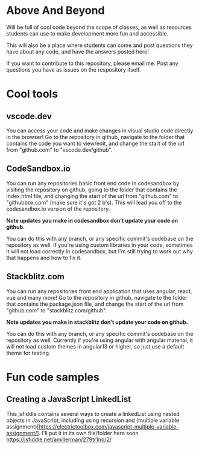 # Above And Beyond

Will be full of cool code beyond the scope of classes, as well as resources students can use to make development more fun and accessible.

This will also be a place where students can come and post questions they have about any code, and have the answers posted here!

If you want to contribute to this repository, please email me. Post any questions you have as issues on the respository itself.

# Cool tools

## vscode.dev

You can access your code and make changes in visual studio code directly in the browser! Go to the repository in github, navigate to the folder that contains the code you want to view/edit, and change the start of the url from "github.com" to "vscode.dev/github". 

## CodeSandbox.io

You can run any repositories basic front end code in codesandbox by visiting the repository on github, going to the folder that contains the index.html file, and changing the start of the url from "github.com" to "githubbox.com" (make sure it's got 2 b's). This will lead you off to the codesandbox.io version of the repository. 

**Note updates you make in codesandbox don't update your code on github.**

You can do this with any branch, or any specific commit's codebase on the repository as well. If you're using custom libraries in your code, sometimes it will not load correctly in codesandbox, but I'm still trying to work out why that happens and how to fix it.

## Stackblitz.com

You can run any repositories front end application that uses angular, react, vue and many more! Go to the repository in github, navigate to the folder that contains the package.json file, and change the start of the url from "github.com" to "stackblitz.com/github". 

**Note updates you make in stackblitz don't update your code on github.**

You can do this with any branch, or any specific commit's codebase on the repository as well. Currently if you're using angular with angular material, it will not load custom themes in angular13 or higher, so just use a default theme for testing.

# Fun code samples

## Creating a JavaScript LinkedList
This jsfiddle contains several ways to create a linkedList using nested objects in JavaScript, including using recursion and (multiple variable assignment)[https://electrictoolbox.com/javascript-multiple-variable-assignment/]. I'll put it in its own file/folder here soon
https://jsfiddle.net/amillerman/279tr1no/2/
